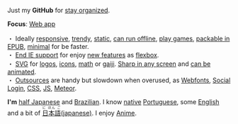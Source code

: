 Just my **GitHub** for
[stay organized](https://www.youtube.com/watch?v=s8yT8Eh_efE).

**Focus**: [Web app](http://www.sitepoint.com/long-live-web-app/) 

・ Ideally
[responsive](https://www.youtube.com/watch?v=snQp757_Rr0), [trendy](http://thenextweb.com/dd/2015/07/24/6-design-trends-taking-over-the-web/), [static](http://www.staticapps.org/), [can run offline](https://developer.mozilla.org/en-US/Apps/Build/Offline), [play games](http://www.awwwards.com/current-state-and-the-future-of-html5-games.html), [packable in EPUB](http://toc.oreilly.com/2012/09/html5-epub-3-and-ebooks-vs-web-apps.html),  [minimal](http://thenextweb.com/dd/2015/06/09/7-pillars-of-minimalist-web-design/) for be faster.
<br/>
・ [End IE support](http://venturebeat.com/2015/07/28/microsoft-edge-on-windows-10-the-browser-that-will-finally-kill-ie/) for enjoy [new features](http://caniuse.com/) as [flexbox](https://philipwalton.github.io/solved-by-flexbox/).
<br/>
・ [SVG](https://en.wikipedia.org/wiki/Cascading_Style_Sheets) 
for 
[logos](https://worldvectorlogo.com/), 
[icons](http://www.flaticon.com/most-downloaded/), 
[math](https://www.mathjax.org/) 
or 
[gaiji](https://en.wiktionary.org/wiki/%E5%A4%96%E5%AD%97). 
[Sharp in any screen](https://en.wikipedia.org/wiki/Vector_graphics) 
and 
[can be animated](http://snapsvg.io).
<br/>
・ [Outsources](http://cloudcannon.com/tips/2014/12/12/the-ultimate-list-of-services-for-static-websites.html) are handy but slowdown when overused, as [Webfonts](https://www.google.com/fonts), [Social Login](https://en.wikipedia.org/wiki/Social_login), [CSS](http://www.cssauthor.com/css-frameworks/), [JS](http://beebom.com/2015/04/best-javascript-frameworks-and-libraries), [Meteor](https://www.meteor.com/).

**I'm** [half Japanese](https://en.wikipedia.org/wiki/H%C4%81fu) and [Brazilian](https://en.wikipedia.org/wiki/Japanese_Brazilian).
I know [native](https://en.wikipedia.org/wiki/Native_language) [Portuguese](https://en.wikipedia.org/wiki/Portuguese_language),
some
[English](https://en.wikipedia.org/wiki/English_language)
and a bit of 
[<ruby>日本語<rt>に ほん ご</ruby>(japanese)](https://en.wikipedia.org/wiki/Japanese_language). I enjoy [Anime](https://en.wikipedia.org/wiki/Anime).




